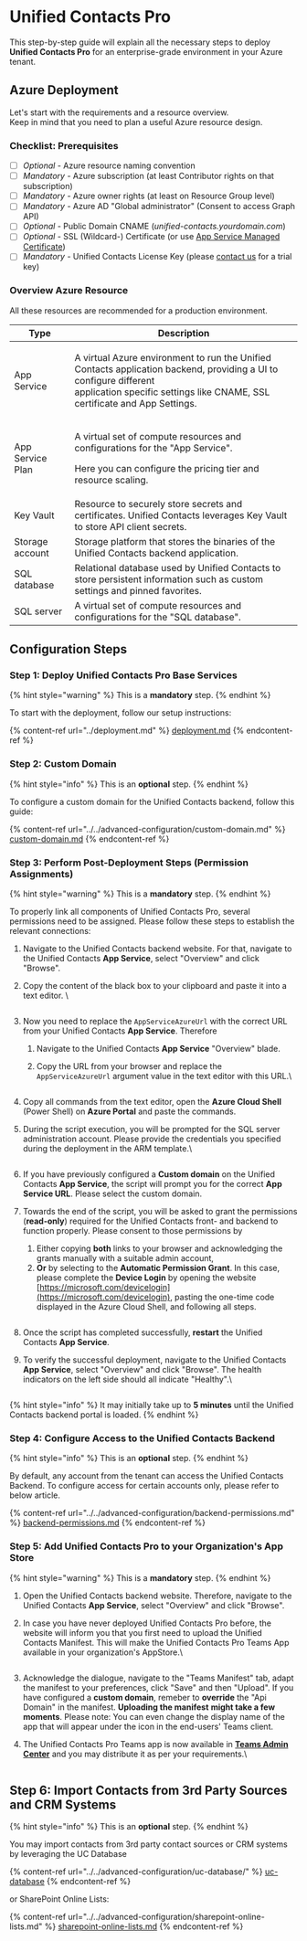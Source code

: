 # Unified Contacts Pro

This step-by-step guide will explain all the necessary steps to deploy **Unified Contacts Pro** for an enterprise-grade environment in your Azure tenant.

## Azure Deployment

Let's start with the requirements and a resource overview.\
Keep in mind that you need to plan a useful Azure resource design.

### Checklist: Prerequisites

* [ ] _Optional_ - Azure resource naming convention
* [ ] _Mandatory -_ Azure subscription (at least Contributor rights on that subscription)
* [ ] _Mandatory -_ Azure owner rights (at least on Resource Group level)
* [ ] _Mandatory -_ Azure AD "Global administrator" (Consent to access Graph API)
* [ ] _Optional_ - Public Domain CNAME (_unified-contacts.yourdomain.com_)
* [ ] _Optional_ - SSL (Wildcard-) Certificate (or use [App Service Managed Certificate](https://docs.microsoft.com/en-us/azure/app-service/configure-ssl-certificate#create-a-free-certificate-preview))
* [ ] _Mandatory -_ Unified Contacts License Key (please [contact us](https://www.unified-contacts.com/start-now/#try) for a trial key)

### Overview Azure Resource

All these resources are recommended for a production environment.

| Type             | Description                                                                                                                                                                                              |
| ---------------- | -------------------------------------------------------------------------------------------------------------------------------------------------------------------------------------------------------- |
| App Service      | <p>A virtual Azure environment to run the Unified Contacts application backend, providing a UI to configure different<br>application specific settings like CNAME, SSL certificate and App Settings.</p> |
| App Service Plan | <p>A virtual set of compute resources and configurations for the "App Service".</p><p>Here you can configure the pricing tier and resource scaling.</p>                                                  |
| Key Vault        | Resource to securely store secrets and certificates. Unified Contacts leverages Key Vault to store API client secrets.                                                                                   |
| Storage account  | Storage platform that stores the binaries of the Unified Contacts backend application.                                                                                                                   |
| SQL database     | Relational database used by Unified Contacts to store persistent information such as custom settings and pinned favorites.                                                                               |
| SQL server       | A virtual set of compute resources and configurations for the "SQL database".                                                                                                                            |

## Configuration Steps

### Step 1: Deploy Unified Contacts Pro Base Services

{% hint style="warning" %}
This is a **mandatory** step.
{% endhint %}

To start with the deployment, follow our setup instructions:

{% content-ref url="../deployment.md" %}
[deployment.md](../deployment.md)
{% endcontent-ref %}

### Step 2: Custom Domain

{% hint style="info" %}
This is an **optional** step.
{% endhint %}

To configure a custom domain for the Unified Contacts backend, follow this guide:

{% content-ref url="../../advanced-configuration/custom-domain.md" %}
[custom-domain.md](../../advanced-configuration/custom-domain.md)
{% endcontent-ref %}

### Step 3: Perform Post-Deployment Steps (Permission Assignments)

{% hint style="warning" %}
This is a **mandatory** step.
{% endhint %}

To properly link all components of Unified Contacts Pro, several permissions need to be assigned. Please follow these steps to establish the relevant connections:

1. Navigate to the Unified Contacts backend website. For that, navigate to the Unified Contacts **App Service**, select "Overview" and click "Browse".
2.  Copy the content of the black box to your clipboard and paste it into a text editor. \


    <figure><img src="../../.gitbook/assets/image (89).png" alt=""><figcaption></figcaption></figure>
3. Now you need to replace the `AppServiceAzureUrl` with the correct URL from your Unified Contacts **App Service**. Therefore
   1. Navigate to the Unified Contacts **App Service** "Overview" blade.&#x20;
   2.  Copy the URL from your browser and replace the `AppServiceAzureUrl` argument value in the text editor with this URL.\


       <figure><img src="../../.gitbook/assets/Screenshot_2023-01-30_at_15_55_47 (1).png" alt=""><figcaption></figcaption></figure>
4. Copy all commands from the text editor, open the **Azure Cloud Shell** (Power Shell) on **Azure Portal** and paste the commands.
5.  During the script execution, you will be prompted for the SQL server administration account. Please provide the credentials you specified during the deployment in the ARM template.\


    <figure><img src="../../.gitbook/assets/image (36).png" alt=""><figcaption></figcaption></figure>
6. If you have previously configured a **Custom domain** on the Unified Contacts **App Service**, the script will prompt you for the correct **App Service URL**. Please select the custom domain.
7.  Towards the end of the script, you will be asked to grant the permissions (**read-only**) required for the Unified Contacts front- and backend to function properly. Please consent to those permissions by

    1. Either copying **both** links to your browser and acknowledging the grants manually with a suitable admin account,
    2. **Or** by selecting to the **Automatic Permission Grant**. In this case, please complete the **Device Login** by opening the website [https://microsoft.com/devicelogin](https://microsoft.com/devicelogin), pasting the one-time code displayed in the Azure Cloud Shell, and following all steps.

    <figure><img src="../../.gitbook/assets/image (26).png" alt=""><figcaption></figcaption></figure>
8. Once the script has completed successfully, **restart** the Unified Contacts **App Service**.
9.  To verify the successful deployment, navigate to the Unified Contacts **App Service**, select "Overview" and click "Browse". The health indicators on the left side should all indicate "Healthy".\


    <figure><img src="../../.gitbook/assets/image (45).png" alt=""><figcaption></figcaption></figure>

{% hint style="info" %}
It may initially take up to **5 minutes** until the Unified Contacts backend portal is loaded.
{% endhint %}

### Step 4: Configure Access to the Unified Contacts Backend

{% hint style="info" %}
This is an **optional** step.
{% endhint %}

By default, any account from the tenant can access the Unified Contacts Backend. To configure access for certain accounts only, please refer to below article.

{% content-ref url="../../advanced-configuration/backend-permissions.md" %}
[backend-permissions.md](../../advanced-configuration/backend-permissions.md)
{% endcontent-ref %}

### Step 5: Add Unified Contacts Pro to your Organization's App Store

{% hint style="warning" %}
This is a **mandatory** step.
{% endhint %}

1. Open the Unified Contacts backend website. Therefore, navigate to the Unified Contacts **App Service**, select "Overview" and click "Browse".&#x20;
2.  In case you have never deployed Unified Contacts Pro before, the website will inform you that you first need to upload the Unified Contacts Manifest. This will make the Unified Contacts Pro Teams App available in your organization's AppStore.\


    <figure><img src="../../.gitbook/assets/image (65).png" alt=""><figcaption></figcaption></figure>
3. Acknowledge the dialogue, navigate to the "Teams Manifest" tab, adapt the manifest to your preferences, click "Save" and then "Upload". If you have configured a **custom domain**, remeber to **override** the "Api Domain" in the manifest. **Uploading the manifest** **might take a few moments**. Please note: You can even change the display name of the app that will appear under the icon in the end-users' Teams client.
4.  The Unified Contacts Pro Teams app is now available in [**Teams Admin Center**](https://admin.teams.microsoft.com/) and you may distribute it as per your requirements.\


    <figure><img src="../../.gitbook/assets/image (30).png" alt=""><figcaption></figcaption></figure>

## Step 6: Import Contacts from 3rd Party Sources and CRM Systems

{% hint style="info" %}
This is an **optional** step.
{% endhint %}

You may import contacts from 3rd party contact sources or CRM systems by leveraging the UC Database

{% content-ref url="../../advanced-configuration/uc-database/" %}
[uc-database](../../advanced-configuration/uc-database/)
{% endcontent-ref %}

or SharePoint Online Lists:

{% content-ref url="../../advanced-configuration/sharepoint-online-lists.md" %}
[sharepoint-online-lists.md](../../advanced-configuration/sharepoint-online-lists.md)
{% endcontent-ref %}
